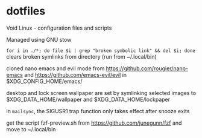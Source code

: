 # dotfiles
Void Linux - configuration files and scripts

Managed using GNU stow

`for i in ./*; do file $i | grep "broken symbolic link" && del $i; done`
clears broken symlinks from directory (run from ~/.local/bin)

cloned nano emacs and evil mode from
https://github.com/rougier/nano-emacs
and
https://github.com/emacs-evil/evil
in $XDG\_CONFIG\_HOME/emacs/

desktop and lock screen wallpaper are set by
symlinking selected images to
$XDG\_DATA\_HOME/wallpaper and $XDG\_DATA\_HOME/lockpaper

in `mailsync`, the SIGUSR1 trap function only takes effect after snooze exits

get the script fzf-preview.sh from https://github.com/junegunn/fzf and move to ~/.local/bin
